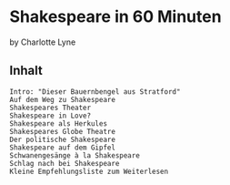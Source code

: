 # Shakespeare in 60 Minuten

by Charlotte Lyne


## Inhalt


    Intro: "Dieser Bauernbengel aus Stratford"
    Auf dem Weg zu Shakespeare
    Shakespeares Theater
    Shakespeare in Love?
    Shakespeare als Herkules
    Shakespeares Globe Theatre
    Der politische Shakespeare
    Shakespeare auf dem Gipfel
    Schwanengesänge à la Shakespeare
    Schlag nach bei Shakespeare
    Kleine Empfehlungsliste zum Weiterlesen


